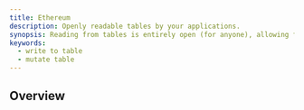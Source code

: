 ```yaml
---
title: Ethereum
description: Openly readable tables by your applications.
synopsis: Reading from tables is entirely open (for anyone), allowing for true composability. Write SQL qeuries—but with some limitations that are due to the nature of decentralized networks and deterministic requirements.
keywords:
  - write to table
  - mutate table
---
```


## Overview
